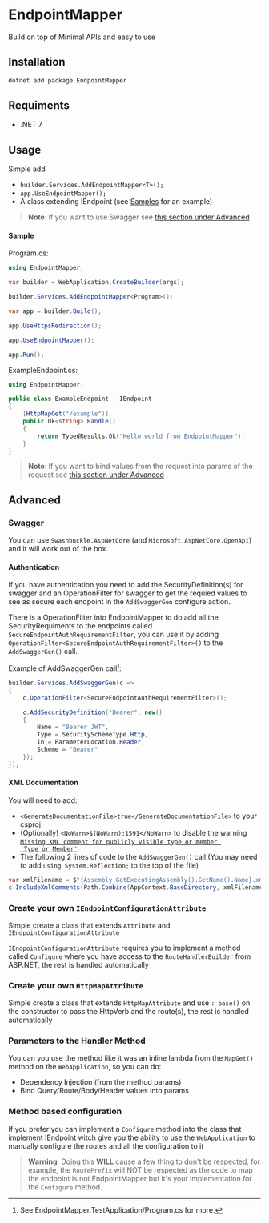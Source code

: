 # EndpointMapper

Build on top of Minimal APIs and easy to use

## Installation

```sh
dotnet add package EndpointMapper
```

## Requiments

- .NET 7

## Usage

Simple add 
- `builder.Services.AddEndpointMapper<T>();`
- `app.UseEndpointMapper();`
- A class extending IEndpoint (see [Samples](#sample) for an example)

> **Note**:
> If you want to use Swagger see [this section under Advanced](#swagger)

#### Sample

Program.cs: 
```cs
using EndpointMapper;

var builder = WebApplication.CreateBuilder(args);

builder.Services.AddEndpointMapper<Program>();

var app = builder.Build();

app.UseHttpsRedirection();

app.UseEndpointMapper();

app.Run();
```

ExampleEndpoint.cs:
```cs
using EndpointMapper;

public class ExampleEndpoint : IEndpoint
{
    [HttpMapGet("/example")]
    public Ok<string> Handle()
    {
        return TypedResults.Ok("Hello world from EndpointMapper");
    }
}
```
> **Note**:
> If you want to bind values from the request into params of the request see [this section under Advanced](#parameters-to-the-handler-method)

## Advanced

### Swagger
You can use `Swashbuckle.AspNetCore` (and `Microsoft.AspNetCore.OpenApi`) and it will work out of the box.

#### Authentication

If you have authentication you need to add the SecurityDefinition(s) for swagger and an OperationFilter for swagger
to get the requied values to see as secure each endpoint in the `AddSwaggerGen` configure action.

There is a OperationFilter into EndpointMapper to do add all the SecurityRequiments to the endpoints 
called `SecureEndpointAuthRequirementFilter`, you can use it by adding `OperationFilter<SecureEndpointAuthRequirementFilter>()`
to the `AddSwaggerGen()` call.

Example of AddSwaggerGen call[^1]:
```cs
builder.Services.AddSwaggerGen(c =>
{
    c.OperationFilter<SecureEndpointAuthRequirementFilter>();

    c.AddSecurityDefinition("Bearer", new()
    {
        Name = "Bearer JWT",
        Type = SecuritySchemeType.Http,
        In = ParameterLocation.Header,
        Scheme = "Bearer"
    });
});
```

#### XML Documentation
You will need to add:

- `<GenerateDocumentationFile>true</GenerateDocumentationFile>` to your csproj
- (Optionally) `<NoWarn>$(NoWarn);1591</NoWarn>` to disable the warning [`Missing XML comment for publicly visible type or member 'Type_or_Member'`](https://learn.microsoft.com/en-us/dotnet/csharp/language-reference/compiler-messages/cs1591)
- The following 2 lines of code to the `AddSwaggerGen()` call (You may need to add `using System.Reflection;` to the top of the file)
```cs
var xmlFilename = $"{Assembly.GetExecutingAssembly().GetName().Name}.xml";
c.IncludeXmlComments(Path.Combine(AppContext.BaseDirectory, xmlFilename), true);
```

### Create your own `IEndpointConfigurationAttribute`

Simple create a class that extends `Attribute` and `IEndpointConfigurationAttribute`

`IEndpointConfigurationAttribute` requires you to implement a method called `Configure` where you have access to the `RouteHandlerBuilder`
from ASP.NET, the rest is handled automatically

### Create your own `HttpMapAttribute`

Simple create a class that extends `HttpMapAttribute` and use `: base()` on the constructor to pass the HttpVerb and the route(s),
the rest is handled automatically

### Parameters to the Handler Method

You can you use the method like it was an inline lambda from the `MapGet()` method on the `WebApplication`, so you can do:
- Dependency Injection (from the method params)
- Bind Query/Route/Body/Header values into params

### Method based configuration

If you prefer you can implement a `Configure` method into the class that implement IEndpoint witch give you the ability to use the `WebApplication`
to manually configure the routes and all the configuration to it

> **Warning**:
> Doing this **WILL** cause a few thing to don't be respected, for example, the `RoutePrefix` will NOT be respected as the code to map the endpoint
is not EndpointMapper but it's your implementation for the `Configure` method.

[^1]: See EndpointMapper.TestApplication/Program.cs for more.
